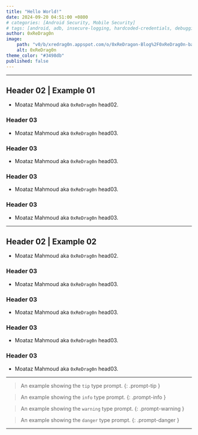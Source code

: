 ```yaml
---
title: "Hello World!"
date: 2024-09-20 04:51:00 +0800
# categories: [Android Security, Mobile Security]
# tags: [android, adb, insecure-logging, hardcoded-credentials, debugging, mobile-security, reverse-engineering]
author: 0xReDrag0n
image:         
    path: "v0/b/xredrag0n.appspot.com/o/0xReDragon-Blog%2F0xReDrag0n-banner2_1600x896.jpg?alt=media&token=525f3ccf-53c1-465a-a381-558cd39636e5"
    alt: 0xReDrag0n
theme_color: "#3498db"
published: false
---
```


---

## Header 02 | Example 01
- Moataz Mahmoud aka `0xReDrag0n` head02.

### Header 03
- Moataz Mahmoud aka `0xReDrag0n` head03.

### Header 03
- Moataz Mahmoud aka `0xReDrag0n` head03.

### Header 03
- Moataz Mahmoud aka `0xReDrag0n` head03.

### Header 03
- Moataz Mahmoud aka `0xReDrag0n` head03.

---

## Header 02 | Example 02
- Moataz Mahmoud aka `0xReDrag0n` head02.

### Header 03
- Moataz Mahmoud aka `0xReDrag0n` head03.

### Header 03
- Moataz Mahmoud aka `0xReDrag0n` head03.

### Header 03
- Moataz Mahmoud aka `0xReDrag0n` head03.

### Header 03
- Moataz Mahmoud aka `0xReDrag0n` head03.

---

> An example showing the `tip` type prompt.
{: .prompt-tip }

> An example showing the `info` type prompt.
{: .prompt-info }

> An example showing the `warning` type prompt.
{: .prompt-warning }

> An example showing the `danger` type prompt.
{: .prompt-danger }

---

<!-- Chirpy Comment Widget -->
<script defer src="https://chirpy.dev/bootstrapper.js" data-chirpy-domain="moatazmahmoud404.github.io"></script>
<div
  data-chirpy-theme="system"
  data-chirpy-comment="true"
  id="chirpy-comment"
></div>
<!-- --------------------- -->